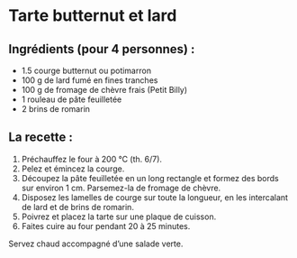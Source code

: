 # Tarte butternut et lard

## Ingrédients (pour 4 personnes) :

- 1.5 courge butternut ou potimarron
- 100 g de lard fumé en fines tranches
- 100 g de fromage de chèvre frais (Petit Billy)
- 1 rouleau de pâte feuilletée
- 2 brins de romarin

## La recette :

1. Préchauffez le four à 200 °C (th. 6/7).
2. Pelez et émincez la courge.
3. Découpez la pâte feuilletée en un long rectangle et formez des bords sur environ 1 cm. Parsemez-la de fromage de chèvre.
4. Disposez les lamelles de courge sur toute la longueur, en les intercalant de lard et de brins de romarin.
5. Poivrez et placez la tarte sur une plaque de cuisson.
6. Faites cuire au four pendant 20 à 25 minutes.

Servez chaud accompagné d’une salade verte.
